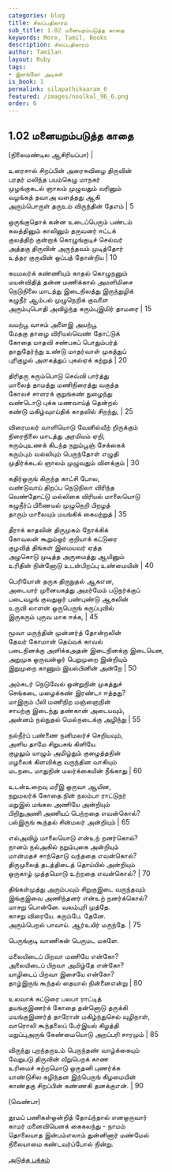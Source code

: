 ```yaml
---
categories: blog
title: சிலப்பதிகாரம்
sub_title: 1.02 மனையறம்படுத்த காதை
keywords: More, Tamil, Books
description: சிலப்பதிகாரம்
author: Tamilan
layout: Ruby
tags:
- இளங்கோ அடிகள்
is_book: 1
permalink: silapathikaaram_6
featured: /images/noolkal_96_6.png
order: 6
---
```



## 1.02 மனையறம்படுத்த காதை

(நிலைமண்டில ஆசிரியப்பா) |

உரைசால் சிறப்பின் அரைசுவிழை திருவின்  
பரதர் மலிந்த பயம்கெழு மாநகர்  
முழங்குகடல் ஞாலம் முழுவதும் வரினும்  
வழங்கத் தவாஅ வளத்தது ஆகி  
அரும்பொருள் தருஉம் விருந்தின் தேஎம் | 5

ஒருங்குதொக் கன்ன உடைப்பெரும் பண்டம்  
கலத்தினும் காலினும் தருவனர் ஈட்டக்  
குலத்திற் குன்றாக் கொழுங்குடிச் செல்வர்  
அத்தகு திருவின் அருந்தவம் முடித்தோர்  
உத்தர குருவின் ஒப்பத் தோன்றிய | 10

கயமலர்க் கண்ணியும் காதல் கொழுநனும்  
மயன்விதித் தன்ன மணிக்கால் அமளிமிசை  
நெடுநிலை மாடத்து இடைநிலத்து இருந்துழிக்  
கழுநீர் ஆம்பல் முழுநெறிக் குவளை  
அரும்புபொதி அவிழ்ந்த சுரும்புஇமிர் தாமரை | 15

வயற்பூ வாசம் அளைஇ அயற்பூ  
மேதகு தாழை விரியல்வெண் தோட்டுக்  
கோதை மாதவி சண்பகப் பொதும்பர்த்  
தாதுதேர்ந்து உண்டு மாதர்வாள் முகத்துப்  
புரிகுழல் அளகத்துப் புகல்ஏக் கற்றுத் | 20

திரிதரு சுரும்பொடு செவ்வி பார்த்து  
மாலைத் தாமத்து மணிநிரைத்து வகுத்த  
கோலச் சாளரக் குறுங்கண் நுழைந்து  
வண்டொடு புக்க மணவாய்த் தென்றல்  
கண்டு மகிழ்வுஎய்திக் காதலில் சிறந்து, | 25

விரைமலர் வாளியொடு வேனில்வீற் றிருக்கும்  
நிரைநிலை மாடத்து அரமியம் ஏறி,  
சுரும்புஉணக் கிடந்த நறும்பூஞ் சேக்கைக்  
கரும்பும் வல்லியும் பெருந்தோள் எழுதி  
முதிர்க்கடல் ஞாலம் முழுவதும் விளக்கும் | 30

கதிர்ஒருங் கிருந்த காட்சி போல,  
வண்டுவாய் திறப்ப நெடுநிலா விரிந்த  
வெண்தோட்டு மல்லிகை விரியல் மாலையொடு  
கழுநீர்ப் பிணையல் முழுநெறி பிறழத்  
தாரும் மாலையும் மயங்கிக் கையற்றுத் | 35

தீராக் காதலின் திருமுகம் நோக்கிக்  
கோவலன் கூறும்ஓர் குறியாக் கட்டுரை  
குழவித் திங்கள் இமையவர் ஏத்த  
அழகொடு முடித்த அருமைத்து ஆயினும்  
உரிதின் நின்னோடு உடன்பிறப்பு உண்மையின் | 40

பெரியோன் தருக திருநுதல் ஆகஎன,  
அடையார் முனையகத்து அமர்மேம் படுநர்க்குப்  
படைவழங் குவதுஓர் பண்புண்டு ஆகலின்  
உருவி லாளன் ஒருபெருங் கருப்புவில்  
இருகரும் புருவ மாக ஈக்க, | 45

மூவா மருந்தின் முன்னர்த் தோன்றலின்  
தேவர் கோமான் தெய்வக் காவல்  
படைநினக்கு அளிக்கஅதன் இடைநினக்கு இடையென,  
அறுமுக ஒருவன்ஓர் பெறுமுறை இன்றியும்  
இறுமுறை காணும் இயல்பினின் அன்றே | 50

அம்சுடர் நெடுவேல் ஒன்றுநின் முகத்துச்  
செங்கடை மழைக்கண் இரண்டா ஈத்தது?  
மாஇரும் பீலி மணிநிற மஞ்ஞைநின்  
சாயற்கு இடைந்து தண்கான் அடையவும்,  
அன்னம் நல்நுதல் மெல்நடைக்கு அழிந்து | 55

நல்நீர்ப் பண்ணை நனிமலர்ச் செறியவும்,  
அளிய தாமே சிறுபசுங் கிளியே.  
குழலும் யாழும் அமிழ்தும் குழைத்தநின்  
மழலைக் கிளவிக்கு வருந்தின வாகியும்  
மடநடை மாதுநின் மலர்க்கையின் நீங்காது | 60

உடன்உறைவு மரீஇ ஒருவா ஆயின,  
நறுமலர்க் கோதை.நின் நலம்பா ராட்டுநர்  
மறுஇல் மங்கல அணியே அன்றியும்  
பிறிதுஅணி அணியப் பெற்றதை எவன்கொல்?  
பல்இருங் கூந்தல் சின்மலர் அன்றியும் | 65

எல்அவிழ் மாலையொடு என்உற் றனர்கொல்?  
நானம் நல்அகில் நறும்புகை அன்றியும்  
மான்மதச் சாந்தொடு வந்ததை எவன்கொல்?  
திருமுலைத் தடத்திடைத் தொய்யில் அன்றியும்  
ஒருகாழ் முத்தமொடு உற்றதை எவன்கொல்? | 70

திங்கள்முத்து அரும்பவும் சிறுகுஇடை வருந்தவும்  
இங்குஇவை அணிந்தனர் என்உற் றனர்க்கொல்?  
மாசறு பொன்னே. வலம்புரி முத்தே.  
காசறு விரையே. கரும்பே. தேனே.  
அரும்பெறல் பாவாய். ஆர்உயிர் மருந்தே. | 75

பெருங்குடி வாணிகன் பெருமட மகளே.

மலையிடைப் பிறவா மணியே என்கோ?  
அலையிடைப் பிறவா அமிழ்தே என்கோ?  
யாழிடைப் பிறவா இசையே என்கோ?  
தாழ்இருங் கூந்தல் தையால் நின்னைஎன்று | 80

உலவாக் கட்டுரை பலபா ராட்டித்  
தயங்குஇணர்க் கோதை தன்னொடு தருக்கி  
மயங்குஇணர்த் தாரோன் மகிழ்ந்துசெல் வுழிநாள்,  
வாரொலி கூந்தலைப் பேர்இயல் கிழத்தி  
மறுப்புஅருங் கேண்மையொடு அறப்பரி சாரமும் | 85

விருந்து புறந்தருஉம் பெருந்தண் வாழ்க்கையும்  
வேறுபடு திருவின் வீறுபெறக் காண  
உரிமைச் சுற்றமொடு ஒருதனி புணர்க்க  
யாண்டுசில கழிந்தன இற்பெருங் கிழமையின்  
காண்தகு சிறப்பின் கண்ணகி தனக்குஎன். | 90

(வெண்பா)

தூமப் பணிகள்ஒன்றித் தோய்ந்தால் எனஒருவார்  
காமர் மனைவியெனக் கைகலந்து - நாமம்  
தொலையாத இன்பம்எலாம் துன்னினார் மண்மேல்  
நிலையாமை கண்டவர்ப்போல் நின்று.

[அடுத்த பக்கம்](silapathikaaram_7)